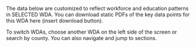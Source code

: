 The data below are customized to reflect workforce and education patterns in SELECTED WDA. You can download static PDFs of the key data points for this WDA here (insert download button).

To switch WDAs, choose another WDA on the left side of the screen or search by county. You can also navigate and jump to sections.
